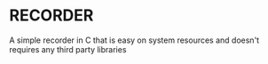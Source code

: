 # RECORDER
A simple recorder in C that is easy on system resources and doesn't requires any third party libraries

